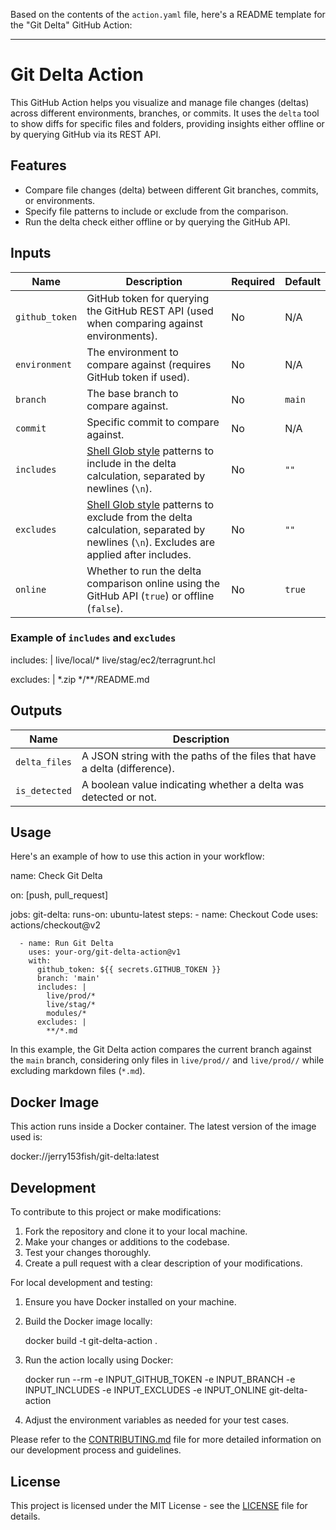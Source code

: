 Based on the contents of the `action.yaml` file, here's a README template for the "Git Delta" GitHub Action:

---

# Git Delta Action

This GitHub Action helps you visualize and manage file changes (deltas) across different environments, branches, or commits. It uses the `delta` tool to show diffs for specific files and folders, providing insights either offline or by querying GitHub via its REST API.

## Features

- Compare file changes (delta) between different Git branches, commits, or environments.
- Specify file patterns to include or exclude from the comparison.
- Run the delta check either offline or by querying the GitHub API.

## Inputs

| Name              | Description                                                                                              | Required | Default      |
|-------------------|----------------------------------------------------------------------------------------------------------|----------|--------------|
| `github_token`    | GitHub token for querying the GitHub REST API (used when comparing against environments).                 | No       | N/A          |
| `environment`     | The environment to compare against (requires GitHub token if used).                                       | No       | N/A          |
| `branch`          | The base branch to compare against.                                                                      | No       | `main`       |
| `commit`          | Specific commit to compare against.                                                                      | No       | N/A          |
| `includes`        | [Shell Glob style](https://teaching.idallen.com/cst8207/18w/notes/190_glob_patterns.html) patterns to include in the delta calculation, separated by newlines (`\n`).                        | No       | `""`         |
| `excludes`        | [Shell Glob style](https://teaching.idallen.com/cst8207/18w/notes/190_glob_patterns.html) patterns to exclude from the delta calculation, separated by newlines (`\n`). Excludes are applied after includes. | No       | `""`         |
| `online`          | Whether to run the delta comparison online using the GitHub API (`true`) or offline (`false`).            | No       | `true`       |

### Example of `includes` and `excludes`


includes: |
  live/local/*
  live/stag/ec2/terragrunt.hcl

excludes: |
  *.zip
  */**/README.md


## Outputs

| Name            | Description                                                             |
|-----------------|-------------------------------------------------------------------------|
| `delta_files`   | A JSON string with the paths of the files that have a delta (difference).|
| `is_detected`   | A boolean value indicating whether a delta was detected or not.          |

## Usage

Here's an example of how to use this action in your workflow:


name: Check Git Delta

on: [push, pull_request]

jobs:
  git-delta:
    runs-on: ubuntu-latest
    steps:
      - name: Checkout Code
        uses: actions/checkout@v2

      - name: Run Git Delta
        uses: your-org/git-delta-action@v1
        with:
          github_token: ${{ secrets.GITHUB_TOKEN }}
          branch: 'main'
          includes: |
            live/prod/*
            live/stag/*
            modules/*
          excludes: |
            **/*.md


In this example, the Git Delta action compares the current branch against the `main` branch, considering only files in `live/prod//` and `live/prod//` while excluding markdown files (`*.md`).

## Docker Image

This action runs inside a Docker container. The latest version of the image used is:

docker://jerry153fish/git-delta:latest

## Development

To contribute to this project or make modifications:

1. Fork the repository and clone it to your local machine.
2. Make your changes or additions to the codebase.
3. Test your changes thoroughly.
4. Create a pull request with a clear description of your modifications.

For local development and testing:

1. Ensure you have Docker installed on your machine.
2. Build the Docker image locally:
   
   docker build -t git-delta-action .
   
3. Run the action locally using Docker:
   
   docker run --rm -e INPUT_GITHUB_TOKEN -e INPUT_BRANCH -e INPUT_INCLUDES -e INPUT_EXCLUDES -e INPUT_ONLINE git-delta-action
   
4. Adjust the environment variables as needed for your test cases.

Please refer to the [CONTRIBUTING.md](CONTRIBUTING.md) file for more detailed information on our development process and guidelines.

## License

This project is licensed under the MIT License - see the [LICENSE](LICENSE) file for details.
